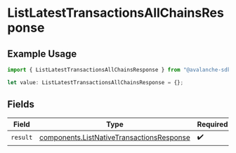 # ListLatestTransactionsAllChainsResponse

## Example Usage

```typescript
import { ListLatestTransactionsAllChainsResponse } from "@avalanche-sdk/data/models/operations";

let value: ListLatestTransactionsAllChainsResponse = {};
```

## Fields

| Field                                                                                                  | Type                                                                                                   | Required                                                                                               | Description                                                                                            |
| ------------------------------------------------------------------------------------------------------ | ------------------------------------------------------------------------------------------------------ | ------------------------------------------------------------------------------------------------------ | ------------------------------------------------------------------------------------------------------ |
| `result`                                                                                               | [components.ListNativeTransactionsResponse](../../models/components/listnativetransactionsresponse.md) | :heavy_check_mark:                                                                                     | N/A                                                                                                    |